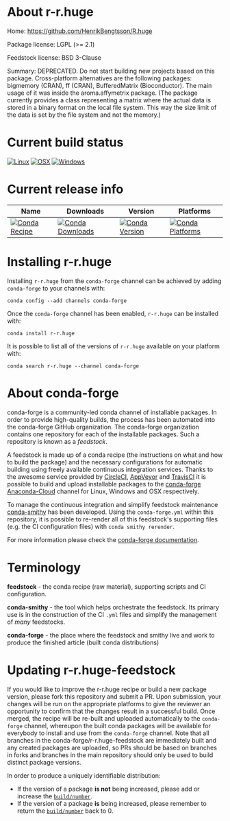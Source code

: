 About r-r.huge
==============

Home: https://github.com/HenrikBengtsson/R.huge

Package license: LGPL (>= 2.1)

Feedstock license: BSD 3-Clause

Summary: DEPRECATED. Do not start building new projects based on this package. Cross-platform alternatives are the following packages: bigmemory (CRAN), ff (CRAN), BufferedMatrix (Bioconductor).  The main usage of it was inside the aroma.affymetrix package. (The package currently provides a class representing a matrix where the actual data is stored in a binary format on the local file system.  This way the size limit of the data is set by the file system and not the memory.)



Current build status
====================

[![Linux](https://img.shields.io/circleci/project/github/conda-forge/r-r.huge-feedstock/master.svg?label=Linux)](https://circleci.com/gh/conda-forge/r-r.huge-feedstock)
[![OSX](https://img.shields.io/travis/conda-forge/r-r.huge-feedstock/master.svg?label=macOS)](https://travis-ci.org/conda-forge/r-r.huge-feedstock)
[![Windows](https://img.shields.io/appveyor/ci/conda-forge/r-r.huge-feedstock/master.svg?label=Windows)](https://ci.appveyor.com/project/conda-forge/r-r-huge-feedstock/branch/master)

Current release info
====================

| Name | Downloads | Version | Platforms |
| --- | --- | --- | --- |
| [![Conda Recipe](https://img.shields.io/badge/recipe-r--r.huge-green.svg)](https://anaconda.org/conda-forge/r-r.huge) | [![Conda Downloads](https://img.shields.io/conda/dn/conda-forge/r-r.huge.svg)](https://anaconda.org/conda-forge/r-r.huge) | [![Conda Version](https://img.shields.io/conda/vn/conda-forge/r-r.huge.svg)](https://anaconda.org/conda-forge/r-r.huge) | [![Conda Platforms](https://img.shields.io/conda/pn/conda-forge/r-r.huge.svg)](https://anaconda.org/conda-forge/r-r.huge) |

Installing r-r.huge
===================

Installing `r-r.huge` from the `conda-forge` channel can be achieved by adding `conda-forge` to your channels with:

```
conda config --add channels conda-forge
```

Once the `conda-forge` channel has been enabled, `r-r.huge` can be installed with:

```
conda install r-r.huge
```

It is possible to list all of the versions of `r-r.huge` available on your platform with:

```
conda search r-r.huge --channel conda-forge
```


About conda-forge
=================

conda-forge is a community-led conda channel of installable packages.
In order to provide high-quality builds, the process has been automated into the
conda-forge GitHub organization. The conda-forge organization contains one repository
for each of the installable packages. Such a repository is known as a *feedstock*.

A feedstock is made up of a conda recipe (the instructions on what and how to build
the package) and the necessary configurations for automatic building using freely
available continuous integration services. Thanks to the awesome service provided by
[CircleCI](https://circleci.com/), [AppVeyor](https://www.appveyor.com/)
and [TravisCI](https://travis-ci.org/) it is possible to build and upload installable
packages to the [conda-forge](https://anaconda.org/conda-forge)
[Anaconda-Cloud](https://anaconda.org/) channel for Linux, Windows and OSX respectively.

To manage the continuous integration and simplify feedstock maintenance
[conda-smithy](https://github.com/conda-forge/conda-smithy) has been developed.
Using the ``conda-forge.yml`` within this repository, it is possible to re-render all of
this feedstock's supporting files (e.g. the CI configuration files) with ``conda smithy rerender``.

For more information please check the [conda-forge documentation](https://conda-forge.org/docs/).

Terminology
===========

**feedstock** - the conda recipe (raw material), supporting scripts and CI configuration.

**conda-smithy** - the tool which helps orchestrate the feedstock.
                   Its primary use is in the construction of the CI ``.yml`` files
                   and simplify the management of *many* feedstocks.

**conda-forge** - the place where the feedstock and smithy live and work to
                  produce the finished article (built conda distributions)


Updating r-r.huge-feedstock
===========================

If you would like to improve the r-r.huge recipe or build a new
package version, please fork this repository and submit a PR. Upon submission,
your changes will be run on the appropriate platforms to give the reviewer an
opportunity to confirm that the changes result in a successful build. Once
merged, the recipe will be re-built and uploaded automatically to the
`conda-forge` channel, whereupon the built conda packages will be available for
everybody to install and use from the `conda-forge` channel.
Note that all branches in the conda-forge/r-r.huge-feedstock are
immediately built and any created packages are uploaded, so PRs should be based
on branches in forks and branches in the main repository should only be used to
build distinct package versions.

In order to produce a uniquely identifiable distribution:
 * If the version of a package **is not** being increased, please add or increase
   the [``build/number``](https://conda.io/docs/user-guide/tasks/build-packages/define-metadata.html#build-number-and-string).
 * If the version of a package **is** being increased, please remember to return
   the [``build/number``](https://conda.io/docs/user-guide/tasks/build-packages/define-metadata.html#build-number-and-string)
   back to 0.
